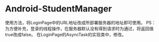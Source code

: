# Android-StudentManager
使用方法，将LoginPage中的URL地址改成所部署服务器的地址即可使用。
PS：为方便补充，登录的线程操作，在服务器默认没有得到请求时为通过，将返回值true改成false。
在LoginPage的AsyncTask的实现类中，修改。
